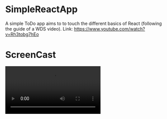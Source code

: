 # SimpleReactApp
A simple ToDo app aims to to touch the different basics of React (following the guide of a WDS video).
Link: https://www.youtube.com/watch?v=Rh3tobg7hEo
# ScreenCast
<video controls>
  <source src="./Screencast/Screencast.webm" type="video/webm">
  Your browser does not support the video tag.
</video>
